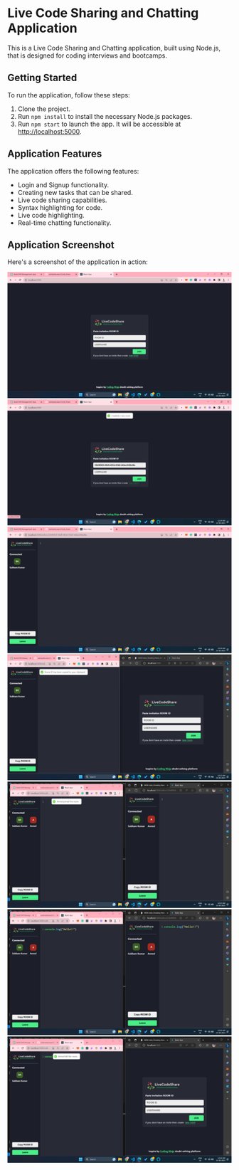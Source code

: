 # Live Code Sharing and Chatting Application

This is a Live Code Sharing and Chatting application, built using Node.js, that is designed for coding interviews and bootcamps.

## Getting Started

To run the application, follow these steps:

1. Clone the project.
2. Run `npm install` to install the necessary Node.js packages.
3. Run `npm start` to launch the app. It will be accessible at [http://localhost:5000](http://localhost:5000).

## Application Features

The application offers the following features:

- Login and Signup functionality.
- Creating new tasks that can be shared.
- Live code sharing capabilities.
- Syntax highlighting for code.
- Live code highlighting.
- Real-time chatting functionality.

## Application Screenshot

Here's a screenshot of the application in action:

![Application Screenshot](./ReadMe_ss/Screenshot%20(832).png)
![Application Screenshot](./ReadMe_ss/Screenshot%20(833).png)
![Application Screenshot](./ReadMe_ss/Screenshot%20(834).png)
![Application Screenshot](./ReadMe_ss/Screenshot%20(835).png)
![Application Screenshot](./ReadMe_ss/Screenshot%20(836).png)
![Application Screenshot](./ReadMe_ss/Screenshot%20(837).png)
![Application Screenshot](./ReadMe_ss/Screenshot%20(838).png)




